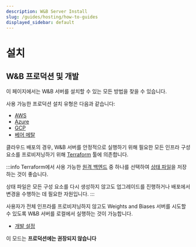 ```yaml
---
description: W&B Server Install
slug: /guides/hosting/how-to-guides
displayed_sidebar: default
---
```


# 설치

## W&B 프로덕션 및 개발

이 페이지에서는 W&B 서버를 설치할 수 있는 모든 방법을 찾을 수 있습니다.

사용 가능한 프로덕션 설치 유형은 다음과 같습니다:

- [AWS](./aws-tf.md)
- [Azure](./azure-tf.md)
- [GCP](./gcp-tf.md)
- [베어 메탈](./bare-metal.md)

클라우드 배포의 경우, W&B 서버를 안정적으로 실행하기 위해 필요한 모든 인프라 구성 요소를 프로비저닝하기 위해 [Terraform](https://developer.hashicorp.com/terraform/intro) 툴에 의존합니다.

:::info
Terraform에서 사용 가능한 [원격 백엔드](https://developer.hashicorp.com/terraform/language/settings/backends/configuration) 중 하나를 선택하여 [상태 파일](https://developer.hashicorp.com/terraform/language/state)을 저장하는 것이 좋습니다.

상태 파일은 모든 구성 요소를 다시 생성하지 않고도 업그레이드를 진행하거나 배포에서 변경을 수행하는 데 필요한 자원입니다.
:::

사용자가 전체 인프라를 프로비저닝하지 않고도 Weights and Biases 서버를 시도할 수 있도록 W&B 서버를 로컬에서 실행하는 것이 가능합니다.

- [개발 설정](./basic-setup.md)

이 모드는 **프로덕션에는 권장되지 않습니다**